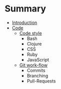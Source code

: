 # Summary

* [Introduction](README.md)
* [Code](code.md)
   * [Code style](code/style.md)
       * Bash
       * Clojure
       * CSS
       * Ruby
       * JavaScript
   * [Git work-flow](code/gitwork_-flowmd.md)
       * Commits
       * Branching
       * Pull-Requests

